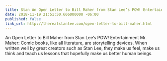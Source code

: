 ```yaml
---
title: Stan An Open Letter to Bill Maher from Stan Lee’s POW! Entertainment
date: 2018-11-19 21:51:50.666000000 -06:00
published: false
link_url: http://therealstanlee.com/open-letter-to-bill-maher.html
---
```


An Open Letter to Bill Maher from Stan Lee’s POW! Entertainment Mr. Maher: Comic books, like all literature, are storytelling devices. When written well by great creators such as Stan Lee, they make us feel, make us think and teach us lessons that hopefully make us better human beings.